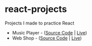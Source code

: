 # react-projects
Projects I made to practice React

- Music Player - ([Source Code](https://github.com/MadsAkselsen/creact-music-player) | [Live](https://madsakselsen-react-music-player.netlify.app/))
- Web Shop - ([Source Code](https://github.com/MadsAkselsen/crwn-clothing) | [Live](crwn-live-madsakselsen.herokuapp.com/))
